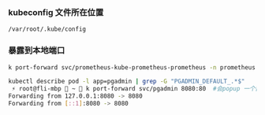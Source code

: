 ### kubeconfig 文件所在位置
`/var/root/.kube/config `


### 暴露到本地端口
```bash
k port-forward svc/prometheus-kube-prometheus-prometheus -n prometheus 9090:9090 &

kubectl describe pod -l app=pgadmin | grep -G "PGADMIN_DEFAULT_.*$"
 ⚡ root@fli-mbp  ~  k port-forward svc/pgadmin 8080:80  #会popup 一个窗口
Forwarding from 127.0.0.1:8080 -> 8080
Forwarding from [::1]:8080 -> 8080
```